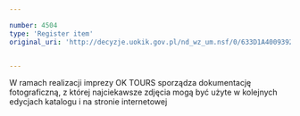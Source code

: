 ```yaml
---

number: 4504
type: 'Register item'
original_uri: 'http://decyzje.uokik.gov.pl/nd_wz_um.nsf/0/633D1A4009392738C1257B4B003AB617?OpenDocument'


---
```


W ramach realizacji imprezy OK TOURS sporządza dokumentację fotograficzną, z której najciekawsze zdjęcia mogą być użyte w kolejnych edycjach katalogu i na stronie internetowej
